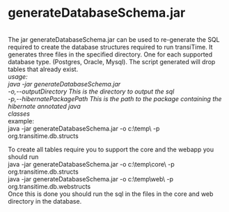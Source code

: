 <b>generateDatabaseSchema.jar</b>
=================================
<br/>
The jar generateDatabaseSchema.jar can be used to re-generate the SQL required to create the database structures required to run transiTime. It generates three files in the specified directory. One for each supported database type. (Postgres, Oracle, Mysql). The script generated will drop tables that already exist.
<br/>
<i>
usage: 
<br/>
	java -jar generateDatabaseSchema.jar<br/>
 		-o,--outputDirectory <arg>        This is the directory to output the sql<br/>
 		-p,--hibernatePackagePath <arg>   This is the path to the package
                		                  containing the hibernate annotated java<br/>
                                		  classes<br/>
                                   
</i>                                   
example:
<br/>	
	java -jar generateDatabaseSchema.jar -o c:\temp\ -p org.transitime.db.structs	
	
To create all tables require you to support the core and the webapp you should run
<br/>
	java -jar generateDatabaseSchema.jar -o c:\temp\core\ -p org.transitime.db.structs
<br/>	java -jar generateDatabaseSchema.jar -o c:\temp\web\ -p org.transitime.db.webstructs
<br/>
Once this is done you should run the sql in the files in the core and web directory in the database.
	
                                 
